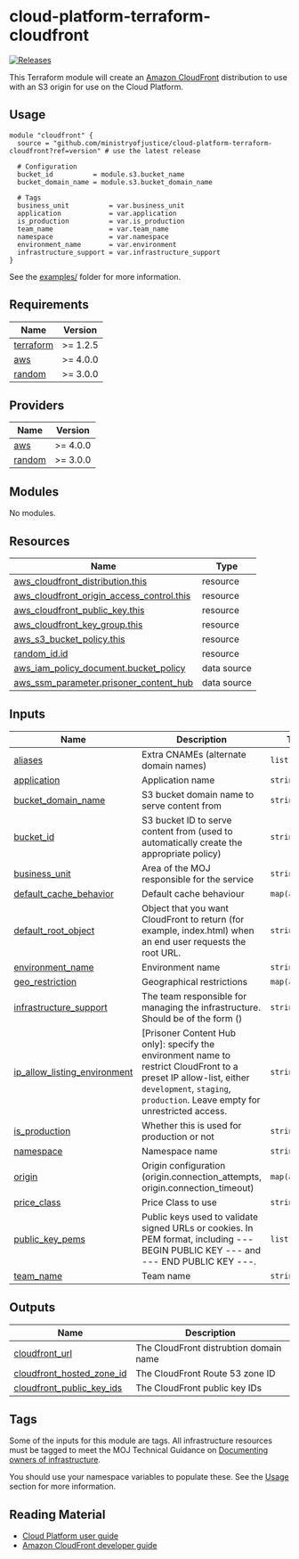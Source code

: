 # cloud-platform-terraform-cloudfront

[![Releases](https://img.shields.io/github/v/release/ministryofjustice/cloud-platform-terraform-cloudfront.svg)](https://github.com/ministryofjustice/cloud-platform-terraform-cloudfront/releases)

This Terraform module will create an [Amazon CloudFront](https://aws.amazon.com/cloudfront/) distribution to use with an S3 origin for use on the Cloud Platform.

## Usage

```hcl
module "cloudfront" {
  source = "github.com/ministryofjustice/cloud-platform-terraform-cloudfront?ref=version" # use the latest release

  # Configuration
  bucket_id          = module.s3.bucket_name
  bucket_domain_name = module.s3.bucket_domain_name

  # Tags
  business_unit          = var.business_unit
  application            = var.application
  is_production          = var.is_production
  team_name              = var.team_name
  namespace              = var.namespace
  environment_name       = var.environment
  infrastructure_support = var.infrastructure_support
}
```

See the [examples/](examples/) folder for more information.

<!-- BEGIN_TF_DOCS -->
## Requirements

| Name | Version |
|------|---------|
| <a name="requirement_terraform"></a> [terraform](#requirement\_terraform) | >= 1.2.5 |
| <a name="requirement_aws"></a> [aws](#requirement\_aws) | >= 4.0.0 |
| <a name="requirement_random"></a> [random](#requirement\_random) | >= 3.0.0 |

## Providers

| Name | Version |
|------|---------|
| <a name="provider_aws"></a> [aws](#provider\_aws) | >= 4.0.0 |
| <a name="provider_random"></a> [random](#provider\_random) | >= 3.0.0 |

## Modules

No modules.

## Resources

| Name | Type |
|------|------|
| [aws_cloudfront_distribution.this](https://registry.terraform.io/providers/hashicorp/aws/latest/docs/resources/cloudfront_distribution) | resource |
| [aws_cloudfront_origin_access_control.this](https://registry.terraform.io/providers/hashicorp/aws/latest/docs/resources/cloudfront_origin_access_control) | resource |
| [aws_cloudfront_public_key.this](https://registry.terraform.io/providers/hashicorp/aws/latest/docs/resources/cloudfront_public_key) | resource |
| [aws_cloudfront_key_group.this](https://registry.terraform.io/providers/hashicorp/aws/latest/docs/resources/cloudfront_public_key) | resource |
| [aws_s3_bucket_policy.this](https://registry.terraform.io/providers/hashicorp/aws/latest/docs/resources/s3_bucket_policy) | resource |
| [random_id.id](https://registry.terraform.io/providers/hashicorp/random/latest/docs/resources/id) | resource |
| [aws_iam_policy_document.bucket_policy](https://registry.terraform.io/providers/hashicorp/aws/latest/docs/data-sources/iam_policy_document) | data source |
| [aws_ssm_parameter.prisoner_content_hub](https://registry.terraform.io/providers/hashicorp/aws/latest/docs/data-sources/ssm_parameter) | data source |

## Inputs

| Name | Description | Type | Default | Required |
|------|-------------|------|---------|:--------:|
| <a name="input_aliases"></a> [aliases](#input\_aliases) | Extra CNAMEs (alternate domain names) | `list(string)` | n/a | no |
| <a name="input_application"></a> [application](#input\_application) | Application name | `string` | n/a | yes |
| <a name="input_bucket_domain_name"></a> [bucket\_domain\_name](#input\_bucket\_domain\_name) | S3 bucket domain name to serve content from | `string` | n/a | yes |
| <a name="input_bucket_id"></a> [bucket\_id](#input\_bucket\_id) | S3 bucket ID to serve content from (used to automatically create the appropriate policy) | `string` | n/a | yes |
| <a name="input_business_unit"></a> [business\_unit](#input\_business\_unit) | Area of the MOJ responsible for the service | `string` | n/a | yes |
| <a name="input_default_cache_behavior"></a> [default\_cache\_behavior](#input\_default\_cache\_behavior) | Default cache behaviour | `map(any)` | `{}` | no |
| <a name="input_default_root_object"></a> [default\_root\_object](#input\_default\_root\_object) | Object that you want CloudFront to return (for example, index.html) when an end user requests the root URL. | `string` | `null` | no |
| <a name="input_environment_name"></a> [environment\_name](#input\_environment\_name) | Environment name | `string` | n/a | yes |
| <a name="input_geo_restriction"></a> [geo\_restriction](#input\_geo\_restriction) | Geographical restrictions | `map(any)` | `{}` | no |
| <a name="input_infrastructure_support"></a> [infrastructure\_support](#input\_infrastructure\_support) | The team responsible for managing the infrastructure. Should be of the form <team-name> (<team-email>) | `string` | n/a | yes |
| <a name="input_ip_allow_listing_environment"></a> [ip\_allow\_listing\_environment](#input\_ip\_allow\_listing\_environment) | [Prisoner Content Hub only]: specify the environment name to restrict CloudFront to a preset IP allow-list, either `development`, `staging`, `production`. Leave empty for unrestricted access. | `string` | `null` | no |
| <a name="input_is_production"></a> [is\_production](#input\_is\_production) | Whether this is used for production or not | `string` | n/a | yes |
| <a name="input_namespace"></a> [namespace](#input\_namespace) | Namespace name | `string` | n/a | yes |
| <a name="input_origin"></a> [origin](#input\_origin) | Origin configuration (origin.connection\_attempts, origin.connection\_timeout) | `map(any)` | `{}` | no |
| <a name="input_price_class"></a> [price\_class](#input\_price\_class) | Price Class to use | `string` | `"PriceClass_All"` | no |
| <a name="input_public_key_pems"></a> [public\_key\_pems](#input\_public\_key\_pems) | Public keys used to validate signed URLs or cookies. In PEM format, including --- BEGIN PUBLIC KEY --- and --- END PUBLIC KEY ---. | `list(string)` | n/a | no |
| <a name="input_team_name"></a> [team\_name](#input\_team\_name) | Team name | `string` | n/a | yes |

## Outputs

| Name | Description |
|------|-------------|
| <a name="output_cloudfront_url"></a> [cloudfront\_url](#output\_cloudfront\_url) | The CloudFront distrubtion domain name |
| <a name="cloudfront_hosted_zone_id"></a> [cloudfront\_hosted\_zone\_id](#cloudfront\_hosted\_zone\_id) | The CloudFront Route 53 zone ID |
| <a name="cloudfront_public_key_ids"></a> [cloudfront\_public\_key\_ids](#cloudfront\_public\_key\_ids) | The CloudFront public key IDs |
<!-- END_TF_DOCS -->

## Tags

Some of the inputs for this module are tags. All infrastructure resources must be tagged to meet the MOJ Technical Guidance on [Documenting owners of infrastructure](https://technical-guidance.service.justice.gov.uk/documentation/standards/documenting-infrastructure-owners.html).

You should use your namespace variables to populate these. See the [Usage](#usage) section for more information.

## Reading Material

- [Cloud Platform user guide](https://user-guide.cloud-platform.service.justice.gov.uk/#cloud-platform-user-guide)
- [Amazon CloudFront developer guide](https://docs.aws.amazon.com/AmazonCloudFront/latest/DeveloperGuide/Introduction.html)
